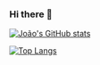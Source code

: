 ### Hi there 👋


[![João's GitHub stats](https://github-readme-stats.vercel.app/api?username=JPbjj)](https://github.com/anuraghazra/github-readme-stats)

[![Top Langs](https://github-readme-stats.vercel.app/api/top-langs/?username=JPbjj&layout=pie)](https://github.com/anuraghazra/github-readme-stats)
